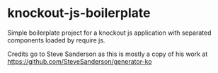 # knockout-js-boilerplate
Simple boilerplate project for a knockout js application with separated components loaded by require js.

Credits go to Steve Sanderson as this is mostly a copy of his work at https://github.com/SteveSanderson/generator-ko
